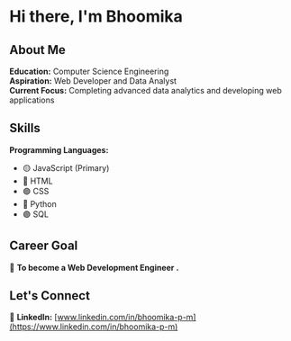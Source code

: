 # Hi there, I'm Bhoomika

## About Me

 **Education:** Computer Science Engineering  
 **Aspiration:** Web Developer and Data Analyst  
 **Current Focus:** Completing advanced data analytics and developing web applications

## Skills

**Programming Languages:**

- 🟡 JavaScript (Primary)
- 🔴 HTML
- 🟣 CSS
- 🔵 Python
- 🟣 SQL
  
## Career Goal

🎯 **To become a Web Development Engineer .**

## Let's Connect
  
🔗 **LinkedIn:** [www.linkedin.com/in/bhoomika-p-m](https://www.linkedin.com/in/bhoomika-p-m)

